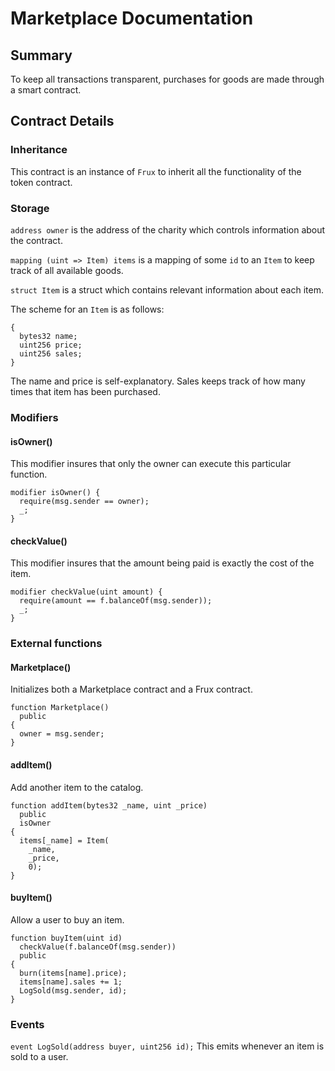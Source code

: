 # Marketplace Documentation

## Summary
To keep all transactions transparent, purchases for goods are made through a smart contract.

## Contract Details

### Inheritance

This contract is an instance of `Frux` to inherit all the functionality of the token contract.

### Storage
`address owner` is the address of the charity which controls information about the contract.

`mapping (uint => Item) items` is a mapping of some `id` to an `Item` to keep track of all available goods.

`struct Item` is a struct which contains relevant information about each item.

The scheme for an `Item` is as follows:
```
{
  bytes32 name;
  uint256 price;
  uint256 sales;
}
```
The name and price is self-explanatory. Sales keeps track of how many times that item has been purchased.

### Modifiers

#### isOwner()
This modifier insures that only the owner can execute this particular function.
```
modifier isOwner() {
  require(msg.sender == owner);
  _;
}
```

#### checkValue()
This modifier insures that the amount being paid is exactly the cost of the item.
```
modifier checkValue(uint amount) {
  require(amount == f.balanceOf(msg.sender));
  _;
}
```

### External functions

#### Marketplace()
Initializes both a Marketplace contract and a Frux contract.
```
function Marketplace()
  public
{
  owner = msg.sender;
}
```

#### addItem()
Add another item to the catalog.
```
function addItem(bytes32 _name, uint _price)
  public
  isOwner
{
  items[_name] = Item(
    _name,
    _price,
    0);
}
```

#### buyItem()
Allow a user to buy an item.
```
function buyItem(uint id)
  checkValue(f.balanceOf(msg.sender))
  public
{
  burn(items[name].price);
  items[name].sales += 1;
  LogSold(msg.sender, id);
}
```

### Events
`event LogSold(address buyer, uint256 id);` This emits whenever an item is sold to a user.
